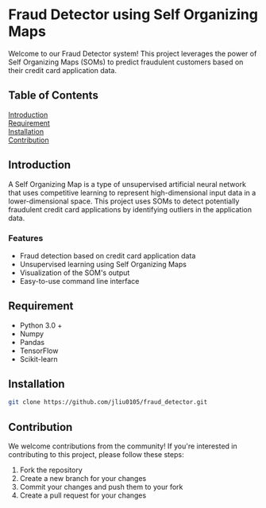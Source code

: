 # Fraud Detector using Self Organizing Maps
Welcome to our Fraud Detector system! This project leverages the power of Self Organizing Maps (SOMs) to predict fraudulent customers based on their credit card application data.

## Table of Contents
[Introduction](#introduction) <br>
[Requirement](#requirement)<br>
[Installation](#requirement)<br>
[Contribution](#contribution)<br>


## Introduction 
A Self Organizing Map is a type of unsupervised artificial neural network that uses competitive learning to represent high-dimensional input data in a lower-dimensional space. This project uses SOMs to detect potentially fraudulent credit card applications by identifying outliers in the application data.

### Features 
* Fraud detection based on credit card application data
* Unsupervised learning using Self Organizing Maps
* Visualization of the SOM's output
* Easy-to-use command line interface

## Requirement
* Python 3.0 +
* Numpy
* Pandas
* TensorFlow
* Scikit-learn

## Installation
```bash
git clone https://github.com/jliu0105/fraud_detector.git
```

## Contribution
We welcome contributions from the community! If you're interested in contributing to this project, please follow these steps:

1. Fork the repository
2. Create a new branch for your changes
3. Commit your changes and push them to your fork
4. Create a pull request for your changes